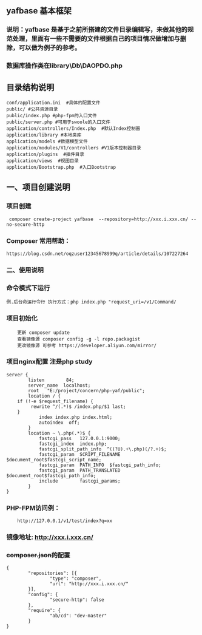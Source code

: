 ## yafbase 基本框架
### 说明：yafbase 是基于之前所搭建的文件目录编辑写，未做其他的规范处理，里面有一些不需要的文件根据自己的项目情况做增加与删除，可以做为例子的参考。
### 数据库操作类在library\Db\DAOPDO.php 
## 目录结构说明
```
conf/application.ini  #具体的配置文件
public/ #公共资源目录
public/index.php #php-fpm的入口文件
public/server.php #可用于swoole的入口文件
application/controllers/Index.php  #默认Index控制器
application/library #本地类库
application/models #数据模型文件
application/modules/V1/controllers #V1版本控制器目录
application/plugins  #插件目录
application/views  #视图目录
application/Bootstrap.php  #入口Bootstrap

```
## 一、项目创建说明
### 项目创建
``` 
 composer create-project yafbase  --repository=http://xxx.i.xxx.cn/ --no-secure-http

```
### Composer 常用帮助：
```
https://blog.csdn.net/oqzuser12345678999q/article/details/107227264

```
### 二、使用说明
### 命令模式下运行
``` 例.后台命运行令行 执行方式：php index.php "request_uri=/v1/Command/ ```
### 项目初始化
``` 
    更新 composer update 
    查看镜像源 composer config -g -l repo.packagist 
    更改镜像源 可参考 https://developer.aliyun.com/mirror/

```
### 项目nginx配置 注是php study 

```
server {
        listen        84;
        server_name  localhost;
        root   "E:/project/concern/php-yaf/public";
        location / {
	if (!-e $request_filename) {
   		 rewrite ^/(.*)$ /index.php/$1 last;
	}
            index index.php index.html;
            autoindex  off;
        }
        location ~ \.php(.*)$ {
            fastcgi_pass   127.0.0.1:9000;
            fastcgi_index  index.php;
            fastcgi_split_path_info  ^((?U).+\.php)(/?.+)$;
            fastcgi_param  SCRIPT_FILENAME  $document_root$fastcgi_script_name;
            fastcgi_param  PATH_INFO  $fastcgi_path_info;
            fastcgi_param  PATH_TRANSLATED  $document_root$fastcgi_path_info;
            include        fastcgi_params;
        }
}

```
### PHP-FPM访问例：

```     http://127.0.0.1/v1/test/index?q=xx ```

### 镜像地址: http://xxx.i.xxx.cn/
### ~~composer.json的配置~~
```
{
        "repositories": [{
                "type": "composer",
                "url": "http://xxx.i.xxx.cn/"
        }],
        "config": {
                "secure-http": false
        },
        "require": {
                "ab/cd": "dev-master"
        }
}

``` 
